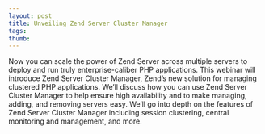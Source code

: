 ```yaml
---
layout: post
title: Unveiling Zend Server Cluster Manager
tags: 
thumb: 
---
```

Now you can scale the power of Zend Server across multiple servers to deploy and run truly enterprise-caliber PHP applications.
This webinar will introduce Zend Server Cluster Manager, Zend’s new solution for managing clustered PHP applications. We’ll discuss how you can use Zend Server Cluster Manager to help ensure high availability and to make managing, adding, and removing servers easy. We’ll go into depth on the features of Zend Server Cluster Manager including session clustering, central monitoring and management, and more.

